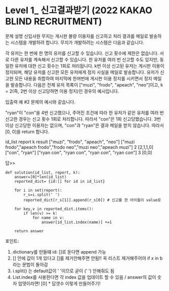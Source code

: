 # Level 1_ 신고결과받기 (2022 KAKAO BLIND RECRUITMENT)

문제 설명
신입사원 무지는 게시판 불량 이용자를 신고하고 처리 결과를 메일로 발송하는 시스템을 개발하려 합니다. 무지가 개발하려는 시스템은 다음과 같습니다.

각 유저는 한 번에 한 명의 유저를 신고할 수 있습니다.
신고 횟수에 제한은 없습니다. 서로 다른 유저를 계속해서 신고할 수 있습니다.
한 유저를 여러 번 신고할 수도 있지만, 동일한 유저에 대한 신고 횟수는 1회로 처리됩니다.
k번 이상 신고된 유저는 게시판 이용이 정지되며, 해당 유저를 신고한 모든 유저에게 정지 사실을 메일로 발송합니다.
유저가 신고한 모든 내용을 취합하여 마지막에 한꺼번에 게시판 이용 정지를 시키면서 정지 메일을 발송합니다.
다음은 전체 유저 목록이 ["muzi", "frodo", "apeach", "neo"]이고, k = 2(즉, 2번 이상 신고당하면 이용 정지)인 경우의 예시입니다.





입출력 예 #2
문제의 예시와 같습니다.

"ryan"이 "con"을 4번 신고했으나, 주어진 조건에 따라 한 유저가 같은 유저를 여러 번 신고한 경우는 신고 횟수 1회로 처리합니다. 따라서 "con"은 1회 신고당했습니다. 3번 이상 신고당한 이용자는 없으며, "con"과 "ryan"은 결과 메일을 받지 않습니다. 따라서 [0, 0]을 return 합니다.

id_list	report	k	result
["muzi", "frodo", "apeach", "neo"]	["muzi frodo","apeach frodo","frodo neo","muzi neo","apeach muzi"]	2	[2,1,1,0]
["con", "ryan"]	["ryan con", "ryan con", "ryan con", "ryan con"]	3	[0,0]




답>>
```
def solution(id_list, report, k):
    answer=[0]*len(id_list)
    reported_dict= {id:[] for id in id_list}

    for i in set(report):
        r_s=i.split(' ')
        reported_dict[r_s[1]].append(r_s[0]) # 신고를 한 아이들이 value로
    
    for key,v in reported_dict.items():
        if len(v) >= k:
            for name in v:
                answer[id_list.index(name)] +=1

    return answer

```



포인트:
1. dictionary를 만들떄 id: []로 둔다면 append 가능
2. [] 안에 값이 1개 있다고 []를 제거안해주면 안됨!! 꼭 리스트 제거해주어야 if x in b 라는 문법이 돌아감
3. i.split() 는 default값이 ' '이므로 굳이 (' ') 안해줘도 됨
4. List.index를 사용한다면 각 index 값을 업데이트 할 수 있음 / answer의 값이 숫자 업뎃이라면! [0] * 답갯수 이렇게 만들어주기!
